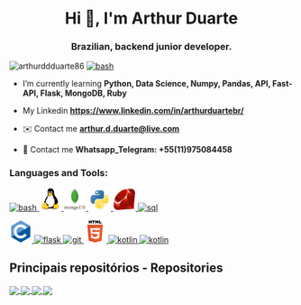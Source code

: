 <!--
**arthurddduarte86/arthurddduarte86** is a ✨ _special_ ✨ repository because its `README.md` (this file) appears on your GitHub profile.

Here are some ideas to get you started:

- 🔭 I’m currently working on ...
- 🌱 I’m currently learning ...
- 👯 I’m looking to collaborate on ...
- 🤔 I’m looking for help with ...
- 💬 Ask me about ...
- 📫 How to reach me: ...

- ⚡ Fun fact: ...


<div align="center">
  <a href="https://github.com/arthurddduarte86">
  <img height="180em" src="https://github-readme-stats.vercel.app/api?username=arthurddduarte86&show_icons=true&theme=dark&include_all_commits=true&count_private=true"/>
  <img height="180em" src="https://github-readme-stats.vercel.app/api/top-langs/?username=arthurddduarte86&layout=compact&langs_count=7&theme=dark"/>
</div> 
 
  <div style="display: inline"><br>
  <img align="center" alt="HTML" height="50" width="50" src="https://cdn.jsdelivr.net/gh/devicons/devicon/icons/html5/html5-original-wordmark.svg">

  <img align="center" alt="Python" height="50" width="50" src="https://cdn.jsdelivr.net/gh/devicons/devicon/icons/python/python-original-wordmark.svg">  
    
  <img align="center" alt="Ruby" height="50" width="50" src="https://cdn.jsdelivr.net/gh/devicons/devicon/icons/ruby/ruby-original-wordmark.svg">
       
  <img align="center" alt="Kotlin" height="50" width="50" src="https://cdn.jsdelivr.net/gh/devicons/devicon/icons/kotlin/kotlin-original-wordmark.svg"> 
    
  <img align="center" alt="Linux" height="50" width="50" src="https://cdn.jsdelivr.net/gh/devicons/devicon/icons/linux/linux-original.svg"> 
  <img align="center" alt="Bash" height="50" width="50" src="https://cdn.jsdelivr.net/gh/devicons/devicon/icons/bash/bash-original.svg">   
</div>
-->
  
  <h1 align="center">Hi 👋, I'm Arthur Duarte</h1>
<h3 align="center">Brazilian, backend junior developer.</h3>

<p align="left"> <img src="https://komarev.com/ghpvc/?username=arthurddduarte86&label=Profile%20views&color=0e75b6&style=flat" alt="arthurddduarte86" />
<a href="https://www.codewars.com/users/arthurdduarte" target="_blank" rel="noreferrer"> <img src="https://www.codewars.com/users/arthurdduarte/badges/small" alt="bash"/> </a></p>


- I’m currently learning **Python, Data Science, Numpy, Pandas, API, Fast-API, Flask, MongoDB, Ruby**

- My Linkedin **https://www.linkedin.com/in/arthurduartebr/**

- ✉️ Contact me **arthur.d.duarte@live.com**
- 📱  Contact me **Whatsapp_Telegram: +55(11)975084458**



<h3 align="left">Languages and Tools:</h3>
<p align="left"> 
  <a href="https://www.gnu.org/software/bash/" target="_blank" rel="noreferrer"> <img src="https://www.vectorlogo.zone/logos/gnu_bash/gnu_bash-icon.svg" alt="bash" width="40" height="40"/> </a>     
  <a href="https://www.linux.org/" target="_blank" rel="noreferrer"> <img src="https://raw.githubusercontent.com/devicons/devicon/master/icons/linux/linux-original.svg" alt="linux" width="40" height="40"/> </a> 
  <a href="https://www.mongodb.com/" target="_blank" rel="noreferrer"> <img src="https://raw.githubusercontent.com/devicons/devicon/master/icons/mongodb/mongodb-original-wordmark.svg" alt="mongodb" width="40" height="40"/> </a> 
  <a href="https://www.python.org" target="_blank" rel="noreferrer"> <img src="https://raw.githubusercontent.com/devicons/devicon/master/icons/python/python-original.svg" alt="python" width="40" height="40"/> </a> 
  <a href="https://www.ruby-lang.org/en/" target="_blank" rel="noreferrer"> <img src="https://raw.githubusercontent.com/devicons/devicon/master/icons/ruby/ruby-original.svg" alt="ruby" width="40" height="40"/> </a> 
  <a href="" target="_blank" rel="noreferrer"> <img src="https://www.svgrepo.com/show/110472/sql-file-symbol.svg" alt="sql" width="40" height="40"/> </a>
</p>
<p align="left">
  <a href="https://www.cprogramming.com/" target="_blank" rel="noreferrer"> <img src="https://raw.githubusercontent.com/devicons/devicon/master/icons/c/c-original.svg" alt="c" width="40" height="40"/> </a> 
  <a href="https://flask.palletsprojects.com/" target="_blank" rel="noreferrer"> <img src="https://www.vectorlogo.zone/logos/pocoo_flask/pocoo_flask-icon.svg" alt="flask" width="40" height="40"/> </a> 
  <a href="https://git-scm.com/" target="_blank" rel="noreferrer"> <img src="https://www.vectorlogo.zone/logos/git-scm/git-scm-icon.svg" alt="git" width="40" height="40"/> </a> 
  <a href="https://www.w3.org/html/" target="_blank" rel="noreferrer"> <img src="https://raw.githubusercontent.com/devicons/devicon/master/icons/html5/html5-original-wordmark.svg" alt="html5" width="40" height="40"/> </a> 
  <a href="https://kotlinlang.org" target="_blank" rel="noreferrer"> <img src="https://www.vectorlogo.zone/logos/kotlinlang/kotlinlang-icon.svg" alt="kotlin" width="40" height="40"/> </a>
  <a href="https://soliditylang.org/" target="_blank" rel="noreferrer"> <img src="https://cdn.jsdelivr.net/gh/devicons/devicon/icons/solidity/solidity-original.svg" alt="kotlin" width="40" height="40"/> </a>
</p>  



  ## Principais repositórios - Repositories
 <a href="https://github.com/arthurddduarte86/CodeWars-Python" target="_blank">
  <img align="center" src="https://github-readme-stats.vercel.app/api/pin/?username=arthurddduarte86&repo=CodeWars-Python&theme=light" />
</a>
<a href="https://github.com/arthurddduarte86/Data_Science" target="_blank">
  <img align="center" src="https://github-readme-stats.vercel.app/api/pin/?username=arthurddduarte86&repo=Data_Science&theme=light" />
</a>
   <a href="https://github.com/arthurddduarte86/CodeWars-Ruby" target="_blank">
  <img align="center" src="https://github-readme-stats.vercel.app/api/pin/?username=arthurddduarte86&repo=CodeWars-Ruby&theme=light" />
</a>
     <a href="https://github.com/arthurddduarte86/Mixed-Small-Python-Projects" target="_blank">
  <img align="center" src="https://github-readme-stats.vercel.app/api/pin/?username=arthurddduarte86&repo=Mixed-Small-Python-Projects&theme=light" />
</a>
  
  
  




